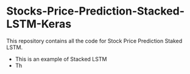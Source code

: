 # Stocks-Price-Prediction-Stacked-LSTM-Keras
This repository contains all the code for Stock Price Prediction Staked LSTM.
- This is an example of Stacked LSTM
- Th
